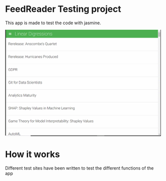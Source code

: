 # FeedReader Testing project

This app is made to test the code with jasmine.

<img src="img/mainpage.gif">

# How it works

Different test sites have been written to test the different functions of the app
